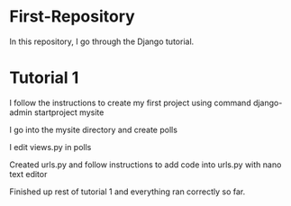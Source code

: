 # First-Repository
In this repository, I go through the Django tutorial.
# Tutorial 1
I follow the instructions to create my first project using command django-admin startproject mysite

I go into the mysite directory and create polls

I edit views.py in polls

Created urls.py and follow instructions to add code into urls.py with nano text editor

Finished up rest of tutorial 1 and everything ran correctly so far.
